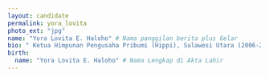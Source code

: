```yaml
---
layout: candidate
permalink: yora_lovita
photo_ext: "jpg"
name: "Yora Lovita E. Haloho" # Nama panggilan berita plus Gelar
bio: " Ketua Himpunan Pengusaha Pribumi (Hippi), Sulawesi Utara (2006-2011) dan Ketua Departemen Pengadaan Jasa Partai Gerakan Indonesia Raya (2012-2017)." #140 karakter
birth:
  name: "Yora Lovita E. Haloho" # Nama Lengkap di Akta Lahir
---
```

